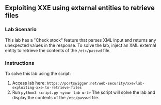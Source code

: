 ## Exploiting XXE using external entities to retrieve files
### Lab Scenario
This lab has a "Check stock" feature that parses XML input and returns any unexpected values in the response.
To solve the lab, inject an XML external entity to retrieve the contents of the `/etc/passwd` file.

### Instructions
To solve this lab using the script:
1. Access lab here: `https://portswigger.net/web-security/xxe/lab-exploiting-xxe-to-retrieve-files`
2. Run `python3 script.py <your lab url>` The script will solve the lab and display the contents of the `/etc/passwd` file.
